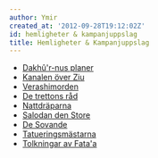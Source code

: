 ```yaml
---
author: Ymir
created_at: '2012-09-28T19:12:02Z'
id: hemligheter & kampanjuppslag
title: Hemligheter & Kampanjuppslag
---
```

-   [Dakhû'r-nus planer]
-   [Kanalen över Ziu]
-   [Verashimorden]
-   [De trettons råd]
-   [Nattdräparna]
-   [Salodan den Store]
-   [De Sovande]
-   [Tatueringsmästarna]
-   [Tolkningar av Fata'a]

  [Dakhû'r-nus planer]: Dakhûr-nus_planer
  [Kanalen över Ziu]: Kanalen_över_Ziu
  [Verashimorden]: Verashimorden
  [De trettons råd]: De_trettons_råd
  [Nattdräparna]: Nattdräparna
  [Salodan den Store]: Salodan_den_Store
  [De Sovande]: Altabûr
  [Tatueringsmästarna]: Tatueringsmästarna
  [Tolkningar av Fata'a]: Tolkningar_av_Fataa